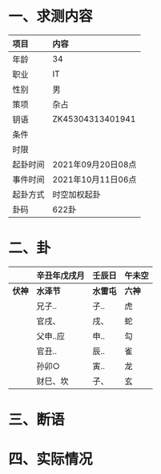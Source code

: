 # 一、求测内容
|项目|内容|
|:-|:-|
|年龄|34|
|职业|IT|
|性别|男|
|策项|杂占|
|钥语|ZK45304313401941|
|条件||
|时限||
|起卦时间|2021年09月20日08点|
|事件时间|2021年10月11日06点|
|起卦方式|时空加权起卦|
|卦码|622卦|

# 二、卦
||辛丑年戊戌月|壬辰日|午未空|
|:-|:-|:-|:-|
|**伏神**|**水泽节**|**水雷屯**|**六神**|
||兄子..|子..|虎|
||官戌、|戌、|蛇|
||父申..应|申..|勾|
||官丑..|辰..|雀|
||孙卯○|寅..|龙|
||财巳、坎|子、|玄|


# 三、断语

# 四、实际情况
